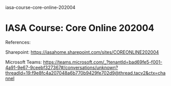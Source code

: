 iasa-course-core-online-202004
# IASA Course: Core Online 202004

References:

Sharepoint: https://iasahome.sharepoint.com/sites/COREONLINE202004

Microsoft Teams: https://teams.microsoft.com/_?tenantId=bad69fe5-f001-4a91-9e67-9ceebf327367#/conversations/unknown?threadId=19:f9e8fc4a207048a6b770b9429fe702d9@thread.tacv2&ctx=channel

